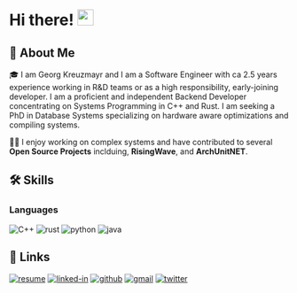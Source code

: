 # Hi there! <img src="https://media.giphy.com/media/hvRJCLFzcasrR4ia7z/giphy.gif" width="29px" height="29px">

## 🚀 About Me

🎓 I am Georg Kreuzmayr and I am a Software Engineer with ca 2.5 years experience working in R&D teams or as a high responsibility, early-joining developer. I am a proficient and independent Backend Developer concentrating on Systems Programming in C++ and Rust. I am seeking a PhD in Database Systems specializing on hardware aware optimizations and compiling systems.

👨‍💻 I enjoy working on complex systems and have contributed to several **Open Source Projects** inclduing, **RisingWave**, and **ArchUnitNET**.


## 🛠️ Skills

### Languages

![C++](https://img.shields.io/badge/C++-3178C6?style=for-the-badge&logo=C++&logoColor=white)
![rust](https://img.shields.io/badge/Rust-323330?style=for-the-badge&logo=rust&logoColor=F7DF1E)
![python](https://img.shields.io/badge/Python-3776AB?style=for-the-badge&logo=python&logoColor=white)
![java](https://img.shields.io/badge/Java-28B6F6?style=for-the-badge&logo=java&logoColor=white)

## 🔗 Links

[![resume](https://img.shields.io/badge/Resume-4285F4?style=for-the-badge&logo=read-the-docs&logoColor=white)](https://www.linkedin.com/in/georg-k-a87a541a1/)
[![linked-in](https://img.shields.io/badge/Linked_In-0077B5?style=for-the-badge&logo=LinkedIn&logoColor=white)](https://www.linkedin.com/in/georg-k-a87a541a1/)
[![github](https://img.shields.io/badge/GitHub-000000?style=for-the-badge&logo=GitHub&logoColor=white)](https://github.com/GeorgKreuzmayr)
[![gmail](https://img.shields.io/badge/Gmail-D14836?style=for-the-badge&logo=Gmail&logoColor=white)](mailto:https://github.com/GeorgKreuzmayr)
[![twitter](https://img.shields.io/badge/Twitter-000000?style=for-the-badge&logo=twitter&logoColor=blue)](https://twitter.com/georg_kreuzmayr)
